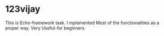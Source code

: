 # 123vijay
This is Echo-framework task.
I mplemented Most of the functionalities  as a proper way.
Very Useful-for beginners
